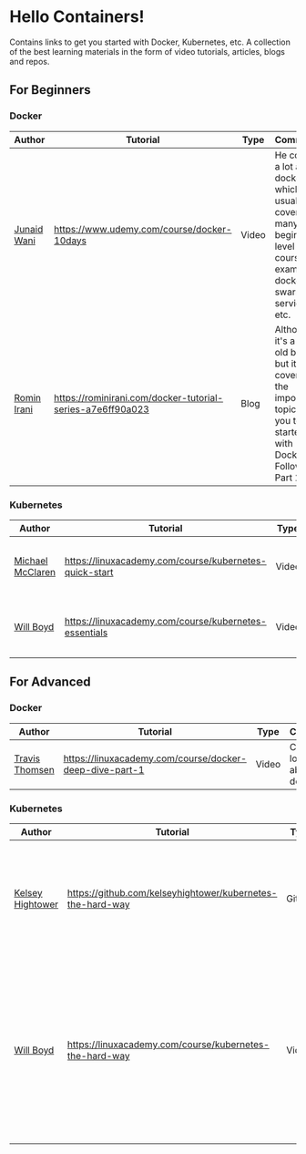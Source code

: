 # Hello Containers!
Contains links to get you started with Docker, Kubernetes, etc.
A collection of the best learning materials in the form of video tutorials, articles, blogs and repos.

## For Beginners

### Docker

Author | Tutorial | Type | Comments | Note
| -----| -------- | ---- | -------- | ----
[Junaid Wani](https://github.com/Jay-Wani) | https://www.udemy.com/course/docker-10days | Video | He covers a lot about docker which is usually not covered in many beginner level course. For example: docker swarm, services, etc. | It's a **paid** course.
[Romin Irani](https://github.com/rominirani) | https://rominirani.com/docker-tutorial-series-a7e6ff90a023 | Blog | Although it's a very old blog, but it still covers all the important topics for you to get started with Docker. Follow till Part 10. | Commands written in this blog might vary slightly.

### Kubernetes

Author | Tutorial | Type | Comments | Note
| -----| -------- | ---- | -------- | ----
[Michael McClaren]() | https://linuxacademy.com/course/kubernetes-quick-start | Video | Very small course just to get a feel of Kubernetes. | It's **paid**.
[Will Boyd]() | https://linuxacademy.com/course/kubernetes-essentials | Video | Covers all basic topics you need to know about K8s | It's **paid**.

## For Advanced

### Docker

Author | Tutorial | Type | Comments | Note
| -----| -------- | ---- | -------- | ----
[Travis Thomsen](https://github.com/tthomsen) | https://linuxacademy.com/course/docker-deep-dive-part-1 | Video | Covers a lot in deep about docker. | It's a **paid** course.

### Kubernetes

Author | Tutorial | Type | Comments | Note
| -----| -------- | ---- | -------- | ----
[Kelsey Hightower](https://github.com/kelseyhightower) | https://github.com/kelseyhightower/kubernetes-the-hard-way | GitHub | Learn to build a kubernetes cluster from scratch. | The code in this repo is written to run on Google Cloud Platform
[Will Boyd]() | https://linuxacademy.com/course/kubernetes-the-hard-way | Video | You will learn to create Kubernetes cluster from scratch and will learn a lot about architecture of K8s. This course is reffered from Kelsey Hightower's repo. | It's a **paid** course.

